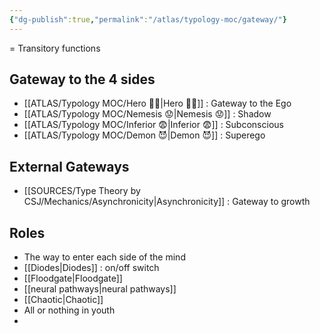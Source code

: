 ```yaml
---
{"dg-publish":true,"permalink":"/atlas/typology-moc/gateway/"}
---
```



= Transitory functions 

## Gateway to the 4 sides
- [[ATLAS/Typology MOC/Hero 🦸‍♂️\|Hero 🦸‍♂️]] : Gateway to the Ego 
- [[ATLAS/Typology MOC/Nemesis 😟\|Nemesis 😟]] : Shadow 
- [[ATLAS/Typology MOC/Inferior 😨\|Inferior 😨]] : Subconscious
- [[ATLAS/Typology MOC/Demon 😈\|Demon 😈]] : Superego

## External Gateways
- [[SOURCES/Type Theory by CSJ/Mechanics/Asynchronicity\|Asynchronicity]] : Gateway to growth 

## Roles
- The way to enter each side of the mind
- [[Diodes\|Diodes]] : on/off switch
- [[Floodgate\|Floodgate]]
- [[neural pathways\|neural pathways]] 
- [[Chaotic\|Chaotic]]
- All or nothing in youth 
- 
